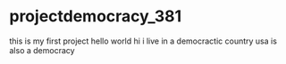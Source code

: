 # projectdemocracy_381
this is my first project
hello
world
hi i live in a democractic country
usa is also a democracy